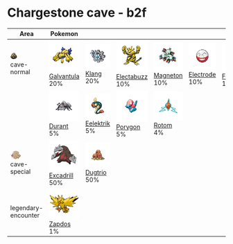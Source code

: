 # Chargestone cave - b2f

| Area                                                                    | Pokemon                                                                           | &nbsp;                                                                         | &nbsp;                                                                            | &nbsp;                                                                        | &nbsp;                                                                          | &nbsp;                                                                            |
| ----------------------------------------------------------------------- | --------------------------------------------------------------------------------- | ------------------------------------------------------------------------------ | --------------------------------------------------------------------------------- | ----------------------------------------------------------------------------- | ------------------------------------------------------------------------------- | --------------------------------------------------------------------------------- |
| ![cave-normal](../../img/items/cave-normal.png)<br/>cave-normal<br/>    | ![galvantula](../../img/pokemon/596.png) <br/>[Galvantula](/pokemon/596) <br/>20% | ![klang](../../img/pokemon/600.png) <br/>[Klang](/pokemon/600) <br/>20%        | ![electabuzz](../../img/pokemon/125.png) <br/>[Electabuzz](/pokemon/125) <br/>10% | ![magneton](../../img/pokemon/082.png) <br/>[Magneton](/pokemon/082) <br/>10% | ![electrode](../../img/pokemon/101.png) <br/>[Electrode](/pokemon/101) <br/>10% | ![ferrothorn](../../img/pokemon/598.png) <br/>[Ferrothorn](/pokemon/598) <br/>10% |
|                                                                         | ![durant](../../img/pokemon/632.png) <br/>[Durant](/pokemon/632) <br/>5%          | ![eelektrik](../../img/pokemon/603.png) <br/>[Eelektrik](/pokemon/603) <br/>5% | ![porygon](../../img/pokemon/137.png) <br/>[Porygon](/pokemon/137) <br/>5%        | ![rotom](../../img/pokemon/479.png) <br/>[Rotom](/pokemon/479) <br/>4%        |
| ![cave-special](../../img/items/cave-special.png)<br/>cave-special<br/> | ![excadrill](../../img/pokemon/530.png) <br/>[Excadrill](/pokemon/530) <br/>50%   | ![dugtrio](../../img/pokemon/051.png) <br/>[Dugtrio](/pokemon/051) <br/>50%    |
| legendary-encounter <br/>                                               | ![zapdos](../../img/pokemon/145.png) <br/>[Zapdos](/pokemon/145) <br/>1%          |